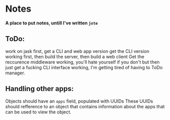 # Notes
__A place to put notes, untill I've written `jote`__

## ToDo:
work on jask first, get a CLI and web app version
get the CLI version working first, then build the server, then build a web client
Get the reccurence middleware working, you'll hate yourself if you don't
but then just get a fucking CLI interface working, I'm getting tired of having to ToDo manager.



## Handling other apps:
Objects should have an `apps` field, populated with UUIDs
These UUIDs should refference to an object that contains information about the apps that can be used to view the object.
